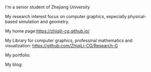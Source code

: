 I'm a senior student of Zhejiang University

My research interest focus on computer graphics, especially physical-based simulation and geometry.

My home page:https://zhiqili-cg.github.io/

My Library for computer graphics, professinal mathematics and visualization: https://github.com/ZhiqiLi-CG/Research-G

My portfolio: 

My blog:

